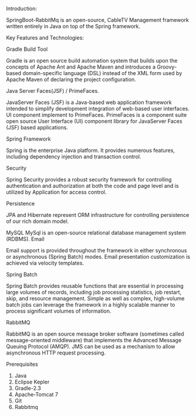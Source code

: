 
Introduction:

 SpringBoot-RabbitMq is an open-source, CableTV Management framework written entirely in Java on top of the Spring framework.

Key Features and Technologies: 

Gradle Build Tool

Gradle is an open source build automation system that builds upon the concepts of Apache Ant and Apache Maven and introduces a Groovy-based domain-specific language (DSL) instead of the XML form used by Apache Maven of declaring the project configuration.

Java Server Faces(JSF) / PrimeFaces.

JavaServer Faces (JSF) is a Java-based web application framework intended to simplify development integration of web-based user interfaces. UI component implement to  PrimeFaces. PrimeFaces is a component suite open source User Interface (UI) component library for JavaServer Faces (JSF) based applications.

Spring Framework

Spring is the enterprise Java platform. It provides numerous features, including dependency injection and transaction control.

Security

Spring Security provides a robust security framework for controlling authentication and authorization at both the code and page level and is utilized by Application for access control.

Persistence

JPA and Hibernate represent ORM infrastructure for controlling persistence of our rich domain model.

MySQL 
 MySql is an open-source relational database management system (RDBMS). 
Email

Email support is provided throughout the framework in either synchronous or asynchronous (Spring Batch) modes. Email presentation customization is achieved via velocity templates.

Spring Batch 

Spring Batch provides reusable functions that are essential in processing large volumes of records, including job processing statistics, job restart, skip, and resource management. Simple as well as complex, high-volume batch jobs can leverage the framework in a highly scalable manner to process significant volumes of information.

RabbitMQ 

RabbitMQ is an open source message broker software (sometimes called message-oriented middleware) that implements the Advanced Message Queuing Protocol (AMQP). JMS can be used as a mechanism to allow asynchronous HTTP request processing.

Prerequisites

1. Java
2. Eclipse Kepler 
3. Gradle-2.3
4. Apache-Tomcat 7
5. Git
6. Rabbitmq



